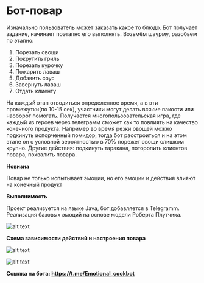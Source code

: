 # Бот-повар

Изначально пользователь может заказать какое то блюдо. Бот получает задание, начинает поэтапно его выполнять. Возьмём шаурму, разобьем по этапно:
1) Порезать овощи
2) Покрутить гриль
3) Порезать курочку
4) Пожарить лаваш
5) Добавить соус
6) Завернуть лаваш
7) Отдать клиенту

На каждый этап отводиться определенное время, а в эти промежутки(по 10-15 сек), участники могут делать всякие пакости или наоборот помогать. Получается многопользовательская игра, где каждый из героев через телеграмм сможет как то повлиять на качество конечного продукта. Например во время резки овощей можно подкинуть испорченный помидор, тогда бот расстроиться и на этом этапе он с условной вероятностью в 70% порежет овощи слишком крупно. Другие действия: подкинуть таракана, поторопить клиентов повара, похвалить повара.

**Новизна**

Повар не только испытывает эмоции, но его эмоции и действия влияют на конечный продукт

**Выполнимость**

Проект реализуется на языке Java, бот добавляется в Telegramm. Реализация базовых эмоций на основе модели Роберта Плутчика.

![alt text](http://www.fundraisingdetective.com/.a/6a011570955d69970b015391a98a29970b-pi)

**Схема зависимости действий и настроения повара**

![alt text](https://pp.userapi.com/c639531/v639531271/5225f/CPiIn_QWuxk.jpg)

![alt text](https://pp.userapi.com/c841522/v841522359/29832/ijjjucTdTAo.jpg)


**Ccылка на бота: https://t.me/Emotional_cookbot**

